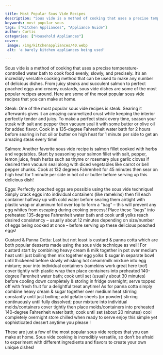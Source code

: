 ```yaml
---

title: Most Popular Sous Vide Recipes
description: "Sous vide is a method of cooking that uses a precise temperature-controlled water bath to cook food evenly, slowly, and precisely....swipe up to find out"
keywords: most popular sous
tags: ["Kitchen Appliances", "Appliance Guide"]
author: Curtis
categories: ["Household Appliances"]
cover: 
 image: /img/kitchenappliances/40.webp
 alt: 'a barely kitchen appliances being used'

---
```


Sous vide is a method of cooking that uses a precise temperature-controlled water bath to cook food evenly, slowly, and precisely. It’s an incredibly versatile cooking method that can be used to make any number of delicious dishes. From juicy steaks and succulent salmon to perfect poached eggs and creamy custards, sous vide dishes are some of the most popular recipes around. Here are some of the most popular sous vide recipes that you can make at home.

Steak: One of the most popular sous vide recipes is steak. Searing it afterwards gives it an amazing caramelized crust while keeping the interior perfectly tender and juicy. To make a perfect steak every time, season your steak with salt and pepper then vacuum seal it with some butter or olive oil for added flavor. Cook in a 135-degree Fahrenheit water bath for 2 hours before searing in hot oil or butter on high heat for 1 minute per side to get an amazing steak every time!

Salmon: Another favorite sous vide recipe is salmon fillet cooked with herbs and vegetables. Start by seasoning your salmon fillet with salt, pepper, lemon juice, fresh herbs such as thyme or rosemary plus garlic cloves if desired then vacuum seal along with diced vegetables like carrot or bell pepper chunks. Cook at 132 degrees Fahrenheit for 45 minutes then sear on high heat for 1 minute per side in hot oil or butter before serving up this delicious dish! 

Eggs: Perfectly poached eggs are possible using the sous vide technique! Simply crack eggs into individual containers (like ramekins) then fill each container halfway up with cold water before sealing them airtight with plastic wrap or aluminum foil over top to form a “bag” – this will prevent any egg whites from escaping during cooking process! Place these “bags” into preheated 135-degree Fahrenheit water bath and cook until yolks reach desired consistency – usually about 12 minutes depending on size/number of eggs being cooked at once – before serving up these delicious poached eggs! 

Custard & Panna Cotta: Last but not least is custard & panna cotta which are both popular desserts made using the sous vide technique as well! For custard start by combining heavy cream & milk together in pot over medium heat until just boiling then mix together egg yolks & sugar in separate bowl until thickened before slowly whisking hot cream/milk mixture into egg mixture; pour into individual containers (ramekins work great here too!) cover tightly with plastic wrap then place containers into preheated 140-degree Farenheit water bath; cook until set (usually about 30 minutes) before cooling down completely & storing in fridge overnight; serve topped off with fresh fruit for a delightful treat anytime! As for panna cotta simply combine heavy cream & sugar together over medium heat stirring constantly until just boiling; add gelatin sheets (or powder) stirring continuously until fully dissolved; pour mixture into individual molds/containers cover tightly then place molds/containers into preheated 140-degree Fahrenheit water bath; cook until set (about 20 minutes) cool completely overnight store chilled when ready to serve enjoy this simple yet sophisticated dessert anytime you please ! 

These are just a few of the most popular sous vide recipes that you can make at home. Sous vide cooking is incredibly versatile, so don’t be afraid to experiment with different ingredients and flavors to create your own unique dishes!
